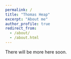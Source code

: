 ```yaml
---
permalink: /
title: "Thomas Heap"
excerpt: "About me"
author_profile: true
redirect_from: 
  - /about/
  - /about.html
---
```


There will be more here soon.

